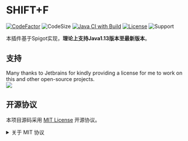 # SHIFT+F

[![CodeFactor](https://www.codefactor.io/repository/github/earlydreamland/SHIFT-F/badge)](https://www.codefactor.io/repository/github/earlydreamland/SHIFT-F)
![CodeSize](https://img.shields.io/github/languages/code-size/EarlyDreamLand/SHIFT-F)
[![Java CI with Build](https://github.com/EarlyDreamLand/SHIFT-F/actions/workflows/build.yml/badge.svg?branch=main)](https://github.com/EarlyDreamLand/SHIFT-F/actions/workflows/build.yml)
[![License](https://img.shields.io/github/license/EarlyDreamLand/SHIFT-F?&logo=github)](https://github.com/EarlyDreamLand/SHIFT-F/blob/main/LICENSE)
![Support](https://img.shields.io/badge/Minecraft-Java%201.13--Latest-green)

本插件基于Spigot实现，**理论上支持Java1.13版本至最新版本**。

## 支持

Many thanks to Jetbrains for kindly providing a license for me to work on this and other open-source projects.  
[![](https://resources.jetbrains.com/storage/products/company/brand/logos/jb_beam.svg)](https://www.jetbrains.com/?from=https://github.com/EarlyDreamLand/SHIFT-F)

## 开源协议

本项目源码采用 [MIT License](https://opensource.org/license/mit) 开源协议。

<details>
  <summary>关于 MIT 协议</summary>

>
> MIT 协议可能是几大开源协议中最宽松的一个，核心条款是：
>
> 该软件及其相关文档对所有人免费，可以任意处置，包括使用，复制，修改，合并，发表，分发，再授权，或者销售。唯一的限制是，软件中必须包含上述版权和许可提示。
>
> 这意味着：
>
> #### 你可以自由使用，复制，修改，可以用于自己的项目。
>
> #### 可以免费分发或用来盈利。
>
> #### 唯一的限制是必须包含许可声明。
>
> MIT 协议是所有开源许可中最宽松的一个，除了必须包含许可声明外，再无任何限制。
>
> *以上文字来自 [五种开源协议 (GPL,LGPL,BSD,MIT,Apache) 比较](https://segmentfault.com/a/1190000007798003) 。*
</details>